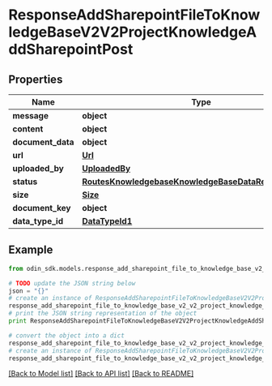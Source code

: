 # ResponseAddSharepointFileToKnowledgeBaseV2V2ProjectKnowledgeAddSharepointPost


## Properties

Name | Type | Description | Notes
------------ | ------------- | ------------- | -------------
**message** | **object** |  | 
**content** | **object** |  | 
**document_data** | **object** |  | 
**url** | [**Url**](Url.md) |  | [optional] 
**uploaded_by** | [**UploadedBy**](UploadedBy.md) |  | [optional] 
**status** | [**RoutesKnowledgebaseKnowledgeBaseDataResponseStatus**](RoutesKnowledgebaseKnowledgeBaseDataResponseStatus.md) |  | [optional] 
**size** | [**Size**](Size.md) |  | [optional] 
**document_key** | **object** |  | 
**data_type_id** | [**DataTypeId1**](DataTypeId1.md) |  | [optional] 

## Example

```python
from odin_sdk.models.response_add_sharepoint_file_to_knowledge_base_v2_v2_project_knowledge_add_sharepoint_post import ResponseAddSharepointFileToKnowledgeBaseV2V2ProjectKnowledgeAddSharepointPost

# TODO update the JSON string below
json = "{}"
# create an instance of ResponseAddSharepointFileToKnowledgeBaseV2V2ProjectKnowledgeAddSharepointPost from a JSON string
response_add_sharepoint_file_to_knowledge_base_v2_v2_project_knowledge_add_sharepoint_post_instance = ResponseAddSharepointFileToKnowledgeBaseV2V2ProjectKnowledgeAddSharepointPost.from_json(json)
# print the JSON string representation of the object
print ResponseAddSharepointFileToKnowledgeBaseV2V2ProjectKnowledgeAddSharepointPost.to_json()

# convert the object into a dict
response_add_sharepoint_file_to_knowledge_base_v2_v2_project_knowledge_add_sharepoint_post_dict = response_add_sharepoint_file_to_knowledge_base_v2_v2_project_knowledge_add_sharepoint_post_instance.to_dict()
# create an instance of ResponseAddSharepointFileToKnowledgeBaseV2V2ProjectKnowledgeAddSharepointPost from a dict
response_add_sharepoint_file_to_knowledge_base_v2_v2_project_knowledge_add_sharepoint_post_form_dict = response_add_sharepoint_file_to_knowledge_base_v2_v2_project_knowledge_add_sharepoint_post.from_dict(response_add_sharepoint_file_to_knowledge_base_v2_v2_project_knowledge_add_sharepoint_post_dict)
```
[[Back to Model list]](../README.md#documentation-for-models) [[Back to API list]](../README.md#documentation-for-api-endpoints) [[Back to README]](../README.md)


